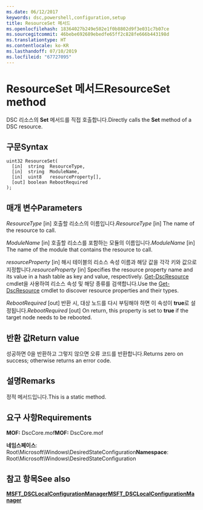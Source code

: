 ```yaml
---
ms.date: 06/12/2017
keywords: dsc,powershell,configuration,setup
title: ResourceSet 메서드
ms.openlocfilehash: 18364027b249e502e1f0b8802d9f3e031c7b07ce
ms.sourcegitcommit: 46bebe692689ebedfe65ff2c828fe666b443198d
ms.translationtype: HT
ms.contentlocale: ko-KR
ms.lasthandoff: 07/10/2019
ms.locfileid: "67727095"
---
```

# <a name="resourceset-method"></a><span data-ttu-id="146d6-103">ResourceSet 메서드</span><span class="sxs-lookup"><span data-stu-id="146d6-103">ResourceSet method</span></span>

<span data-ttu-id="146d6-104">DSC 리소스의 **Set** 메서드를 직접 호출합니다.</span><span class="sxs-lookup"><span data-stu-id="146d6-104">Directly calls the **Set** method of a DSC resource.</span></span>

## <a name="syntax"></a><span data-ttu-id="146d6-105">구문</span><span class="sxs-lookup"><span data-stu-id="146d6-105">Syntax</span></span>

```mof
uint32 ResourceSet(
  [in]  string  ResourceType,
  [in]  string  ModuleName,
  [in]  uint8   resourceProperty[],
  [out] boolean RebootRequired
);
```

## <a name="parameters"></a><span data-ttu-id="146d6-106">매개 변수</span><span class="sxs-lookup"><span data-stu-id="146d6-106">Parameters</span></span>

<span data-ttu-id="146d6-107">*ResourceType* \[in\] 호출할 리소스의 이름입니다.</span><span class="sxs-lookup"><span data-stu-id="146d6-107">*ResourceType* \[in\] The name of the resource to call.</span></span>

<span data-ttu-id="146d6-108">*ModuleName* \[in\] 호출할 리소스를 포함하는 모듈의 이름입니다.</span><span class="sxs-lookup"><span data-stu-id="146d6-108">*ModuleName* \[in\] The name of the module that contains the resource to call.</span></span>

<span data-ttu-id="146d6-109">*resourceProperty* \[in\] 해시 테이블의 리소스 속성 이름과 해당 값을 각각 키와 값으로 지정합니다.</span><span class="sxs-lookup"><span data-stu-id="146d6-109">*resourceProperty* \[in\] Specifies the resource property name and its value in a hash table as key and value, respectively.</span></span> <span data-ttu-id="146d6-110">[Get-DscResource](/powershell/module/PSDesiredStateConfiguration/Get-DscResource) cmdlet을 사용하여 리소스 속성 및 해당 종류를 검색합니다.</span><span class="sxs-lookup"><span data-stu-id="146d6-110">Use the [Get-DscResource](/powershell/module/PSDesiredStateConfiguration/Get-DscResource) cmdlet to discover resource properties and their types.</span></span>

<span data-ttu-id="146d6-111">*RebootRequired* \[out\] 반환 시, 대상 노드를 다시 부팅해야 하면 이 속성이 **true**로 설정됩니다.</span><span class="sxs-lookup"><span data-stu-id="146d6-111">*RebootRequired* \[out\] On return, this property is set to **true** if the target node needs to be rebooted.</span></span>

## <a name="return-value"></a><span data-ttu-id="146d6-112">반환 값</span><span class="sxs-lookup"><span data-stu-id="146d6-112">Return value</span></span>

<span data-ttu-id="146d6-113">성공하면 0을 반환하고 그렇지 않으면 오류 코드를 반환합니다.</span><span class="sxs-lookup"><span data-stu-id="146d6-113">Returns zero on success; otherwise returns an error code.</span></span>

## <a name="remarks"></a><span data-ttu-id="146d6-114">설명</span><span class="sxs-lookup"><span data-stu-id="146d6-114">Remarks</span></span>

<span data-ttu-id="146d6-115">정적 메서드입니다.</span><span class="sxs-lookup"><span data-stu-id="146d6-115">This is a static method.</span></span>

## <a name="requirements"></a><span data-ttu-id="146d6-116">요구 사항</span><span class="sxs-lookup"><span data-stu-id="146d6-116">Requirements</span></span>

<span data-ttu-id="146d6-117">**MOF:** DscCore.mof</span><span class="sxs-lookup"><span data-stu-id="146d6-117">**MOF:** DscCore.mof</span></span>

<span data-ttu-id="146d6-118">**네임스페이스**: Root\Microsoft\Windows\DesiredStateConfiguration</span><span class="sxs-lookup"><span data-stu-id="146d6-118">**Namespace**: Root\Microsoft\Windows\DesiredStateConfiguration</span></span>

## <a name="see-also"></a><span data-ttu-id="146d6-119">참고 항목</span><span class="sxs-lookup"><span data-stu-id="146d6-119">See also</span></span>

[<span data-ttu-id="146d6-120">**MSFT_DSCLocalConfigurationManager**</span><span class="sxs-lookup"><span data-stu-id="146d6-120">**MSFT_DSCLocalConfigurationManager**</span></span>](msft-dsclocalconfigurationmanager.md)
